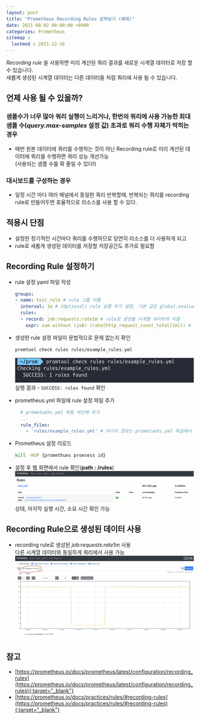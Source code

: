 ```yaml
---
layout: post
title: "Prometheus Recording Rules 살펴보기 (예제)"
date: 2021-08-02 00:00:00 +0900
categories: Prometheus
sitemap :
  lastmod : 2021-12-16
---
```


_Recording rule_ 을 사용하면 미리 계산된 쿼리 결과를 새로운 시계열 데이터로 저장 할 수 있습니다.  
새롭게 생성된 시계열 데이터는 다른 데이터들 처럼 쿼리에 사용 될 수 있습니다.

## 언제 사용 될 수 있을까?

### 샘플수가 너무 많아 쿼리 실행이 느리거나, 한번의 쿼리에 사용 가능한 최대 샘플 수(_query.max-samples_ 설정 값) 초과로 쿼리 수행 자체가 막히는 경우  

- 매번 원본 데이터에 쿼리를 수행하는 것이 아닌 Recording rule로 미리 계산된 데이터에 쿼리를 수행하면 쿼리 성능 개선가능  
(사용되는 샘플 수를 확 줄일 수 있다!)  

### 대시보드를 구성하는 경우

- 일정 시간 마다 여러 패널에서 동일한 쿼리 반복할때, 반복되는 쿼리를 recording rule로 만들어두면 효율적으로 리소스를 사용 할 수 있다.

## 적용시 단점

- 설정한 정기적인 시간마다 쿼리를 수행하므로 당연히 리소스를 더 사용하게 되고
- rule로 새롭게 생성된 데이터를 저장할 저장공간도 추가로 필요함

## Recording Rule 설정하기

- rule 설정 yaml 파일 작성

  ```yaml
  groups:
  - name: test_rule # rule 그룹 이름
    interval: 1m # (Optional) rule 실행 주기 설정, 기본 값은 global.evaluation_interval
    rules:
    - record: job:requests:rate1m # rule로 생성될 시계열 데이터의 이름      
      expr: sum without (job) (rate(http_request_count_total[1m])) # 실행될 PromQL 표현식
  ```

- 생성한 rule 설정 파일이 문법적으로 문제 없는지 확인

  ```bash
  promtool check rules rules/example_rules.yml
  ```
  ![check-rules](/assets/capture/check-rules.png)
  실행 결과 - `SUCCESS: rules found` 확인

- prometheus.yml 파일에 rule 설정 파일 추가

  ```yaml
    # prometuehs.yml 파일 하단에 추가
    ...
    rule_files:
      - 'rules/example_rules.yml' # 여기서 경로는 prometuehs.yml 파일에서 상대경로
  ```

- Prometheus 설정 리로드

  ```bash
  kill -HUP {promethues proecess id}
  ```

- 설정 후 웹 화면에서 rule 확인(__path : /rules__)  
  ![rules-web](/assets/capture/rules-web.png)
  상태, 마지막 실행 시간, 소요 시간 확인 가능

## Recording Rule으로 생성된 데이터 사용

- recording rule로 생성된 _job:requests:rate1m_ 사용  
  다른 시계열 데이터와 동일하게 쿼리에서 사용 가능
  ![rules-graph](/assets/capture/rules-graph.png)

## 참고

- [https://prometheus.io/docs/prometheus/latest/configuration/recording_rules](https://prometheus.io/docs/prometheus/latest/configuration/recording_rules){:target="_blank"}
- [https://prometheus.io/docs/practices/rules/#recording-rules](https://prometheus.io/docs/practices/rules/#recording-rules){:target="_blank"}